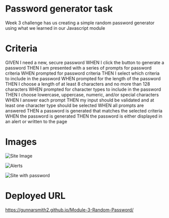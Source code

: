 # Password generator task 

Week 3 challenge has us creating a simple random password generator using what we learned in our Javascript module

# Criteria
GIVEN I need a new, secure password
WHEN I click the button to generate a password
THEN I am presented with a series of prompts for password criteria
WHEN prompted for password criteria
THEN I select which criteria to include in the password
WHEN prompted for the length of the password
THEN I choose a length of at least 8 characters and no more than 128 characters
WHEN prompted for character types to include in the password
THEN I choose lowercase, uppercase, numeric, and/or special characters
WHEN I answer each prompt
THEN my input should be validated and at least one character type should be selected
WHEN all prompts are answered
THEN a password is generated that matches the selected criteria
WHEN the password is generated
THEN the password is either displayed in an alert or written to the page

# Images

![Site Image](https://user-images.githubusercontent.com/104172862/169740421-d0e4b0a3-c470-47c0-bdf4-85689d317169.png)

![Alerts](https://user-images.githubusercontent.com/104172862/169740431-46cd1144-0f0a-4fa2-9fc8-f6a5e6a38b38.png)

![Site with password](https://user-images.githubusercontent.com/104172862/169740436-56d78af2-b953-4148-b266-35155f5f7c0a.png)

# Deployed URL

https://gunnarsmith2.github.io/Module-3-Random-Password/
